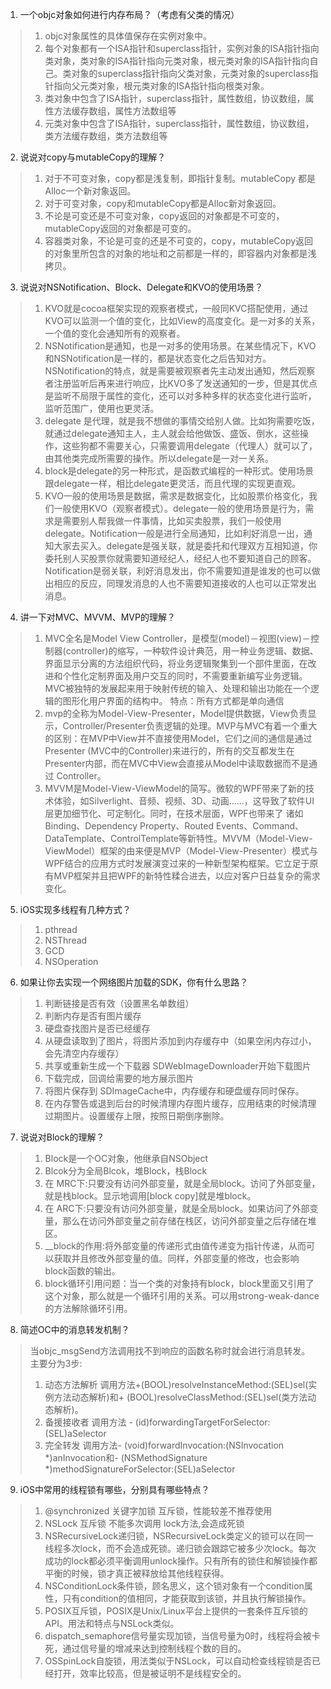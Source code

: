 1. 一个objc对象如何进行内存布局？（考虑有父类的情况）
>1. objc对象属性的具体值保存在实例对象中。
>2. 每个对象都有一个ISA指针和superclass指针，实例对象的ISA指针指向类对象，类对象的ISA指针指向元类对象，根元类对象的ISA指针指向自己。类对象的superclass指针指向父类对象，元类对象的superclass指针指向父元类对象，根元类对象的ISA指针指向根类对象。
>3. 类对象中包含了ISA指针，superclass指针，属性数组，协议数组，属性方法缓存数组，属性方法数组等
>4. 元类对象中包含了ISA指针，superclass指针，属性数组，协议数组，类方法缓存数组，类方法数组等


2. 说说对copy与mutableCopy的理解？
>1. 对于不可变对象，copy都是浅复制，即指针复制。mutableCopy 都是Alloc一个新对象返回。
>2. 对于可变对象，copy和mutableCopy都是Alloc新对象返回。
>3. 不论是可变还是不可变对象，copy返回的对象都是不可变的，mutableCopy返回的对象都是可变的。
>4. 容器类对象，不论是可变的还是不可变的，copy，mutableCopy返回的对象里所包含的对象的地址和之前都是一样的，即容器内对象都是浅拷贝。
3. 说说对NSNotification、Block、Delegate和KVO的使用场景？
>1. KVO就是cocoa框架实现的观察者模式，一般同KVC搭配使用，通过KVO可以监测一个值的变化，比如View的高度变化。是一对多的关系，一个值的变化会通知所有的观察者。
>2. NSNotification是通知，也是一对多的使用场景。在某些情况下，KVO和NSNotification是一样的，都是状态变化之后告知对方。NSNotification的特点，就是需要被观察者先主动发出通知，然后观察者注册监听后再来进行响应，比KVO多了发送通知的一步，但是其优点是监听不局限于属性的变化，还可以对多种多样的状态变化进行监听，监听范围广，使用也更灵活。
>3. delegate 是代理，就是我不想做的事情交给别人做。比如狗需要吃饭，就通过delegate通知主人，主人就会给他做饭、盛饭、倒水，这些操作，这些狗都不需要关心，只需要调用delegate（代理人）就可以了，由其他类完成所需要的操作。所以delegate是一对一关系。
>4. block是delegate的另一种形式，是函数式编程的一种形式。使用场景跟delegate一样，相比delegate更灵活，而且代理的实现更直观。
>5. KVO一般的使用场景是数据，需求是数据变化，比如股票价格变化，我们一般使用KVO（观察者模式）。delegate一般的使用场景是行为，需求是需要别人帮我做一件事情，比如买卖股票，我们一般使用delegate。Notification一般是进行全局通知，比如利好消息一出，通知大家去买入。delegate是强关联，就是委托和代理双方互相知道，你委托别人买股票你就需要知道经纪人，经纪人也不要知道自己的顾客。Notification是弱关联，利好消息发出，你不需要知道是谁发的也可以做出相应的反应，同理发消息的人也不需要知道接收的人也可以正常发出消息。

4. 讲一下对MVC、MVVM、MVP的理解？
>1. MVC全名是Model View Controller，是模型(model)－视图(view)－控制器(controller)的缩写，一种软件设计典范，用一种业务逻辑、数据、界面显示分离的方法组织代码，将业务逻辑聚集到一个部件里面，在改进和个性化定制界面及用户交互的同时，不需要重新编写业务逻辑。MVC被独特的发展起来用于映射传统的输入、处理和输出功能在一个逻辑的图形化用户界面的结构中。
特点：所有方式都是单向通信
>2. mvp的全称为Model-View-Presenter，Model提供数据，View负责显示，Controller/Presenter负责逻辑的处理。MVP与MVC有着一个重大的区别：在MVP中View并不直接使用Model，它们之间的通信是通过Presenter (MVC中的Controller)来进行的，所有的交互都发生在Presenter内部，而在MVC中View会直接从Model中读取数据而不是通过 Controller。
>3. MVVM是Model-View-ViewModel的简写。微软的WPF带来了新的技术体验，如Silverlight、音频、视频、3D、动画……，这导致了软件UI层更加细节化、可定制化。同时，在技术层面，WPF也带来了 诸如Binding、Dependency Property、Routed Events、Command、DataTemplate、ControlTemplate等新特性。MVVM（Model-View-ViewModel）框架的由来便是MVP（Model-View-Presenter）模式与WPF结合的应用方式时发展演变过来的一种新型架构框架。它立足于原有MVP框架并且把WPF的新特性糅合进去，以应对客户日益复杂的需求变化。

5. iOS实现多线程有几种方式？
>1. pthread
>2. NSThread
>3. GCD
>4. NSOperation

6. 如果让你去实现一个网络图片加载的SDK，你有什么思路？
>1. 判断链接是否有效（设置黑名单数组）
>2. 判断内存是否有图片缓存
>3. 硬盘查找图片是否已经缓存
>4. 从硬盘读取到了图片，将图片添加到内存缓存中（如果空闲内存过小， 会先清空内存缓存）
>5. 共享或重新生成一个下载器 SDWebImageDownloader开始下载图片
>6. 下载完成，回调给需要的地方展示图片
>7. 将图片保存到 SDImageCache中，内存缓存和硬盘缓存同时保存。
>8. 在内存警告或退到后台的时候清理内存图片缓存，应用结束的时候清理过期图片。设置缓存上限，按照日期倒序删除。

7. 说说对Block的理解？
>1. Block是一个OC对象，他继承自NSObject
>2. Blcok分为全局Blcok，堆Block，栈Block
>3. 在 MRC下:只要没有访问外部变量，就是全局block。访问了外部变量，就是栈block。显示地调用[block copy]就是堆block。
>4. 在 ARC下:只要没有访问外部变量，就是全局block。如果访问了外部变量，那么在访问外部变量之前存储在栈区，访问外部变量之后存储在堆区。
>5. __block的作用:将外部变量的传递形式由值传递变为指针传递，从而可以获取并且修改外部变量的值。同样，外部变量的修改，也会影响block函数的输出。
>6. block循环引用问题：当一个类的对象持有block，block里面又引用了这个对象，那么就是一个循环引用的关系。可以用strong-weak-dance的方法解除循环引用。

8. 简述OC中的消息转发机制？
>当objc_msgSend方法调用找不到响应的函数名称时就会进行消息转发。
>	主要分为3步:
>
>1. 动态方法解析 调用方法+(BOOL)resolveInstanceMethod:(SEL)sel(实例方法动态解析)和+ (BOOL)resolveClassMethod:(SEL)sel(类方法动态解析)。
>2. 备援接收者 调用方法 - (id)forwardingTargetForSelector:(SEL)aSelector
>3. 完全转发 调用方法- (void)forwardInvocation:(NSInvocation *)anInvocation和- (NSMethodSignature *)methodSignatureForSelector:(SEL)aSelector
	
9. iOS中常用的线程锁有哪些，分别具有哪些特点？
>1. @synchronized 关键字加锁 互斥锁，性能较差不推荐使用
>2. NSLock 互斥锁 不能多次调用 lock方法,会造成死锁
>3. NSRecursiveLock递归锁，NSRecursiveLock类定义的锁可以在同一线程多次lock，而不会造成死锁。递归锁会跟踪它被多少次lock。每次成功的lock都必须平衡调用unlock操作。只有所有的锁住和解锁操作都平衡的时候，锁才真正被释放给其他线程获得。
>4. NSConditionLock条件锁，顾名思义，这个锁对象有一个condition属性，只有condition的值相同，才能获取到该锁，并且执行解锁操作。
>5. POSIX互斥锁，POSIX是Unix/Linux平台上提供的一套条件互斥锁的API。用法和特点与NSLock类似。
>6. dispatch_semaphore信号量实现加锁，当信号量为0时，线程将会被卡死，通过信号量的增减来达到控制线程个数的目的。
>7. OSSpinLock自旋锁，用法类似于NSLock，可以自动检查线程锁是否已经打开，效率比较高，但是被证明不是线程安全的。
